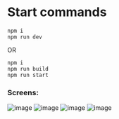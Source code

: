 # Start commands

```
npm i
npm run dev
```
OR
```
npm i
npm run build
npm run start
```

### Screens:
![image](https://github.com/njajkes/appf-challenge/assets/67927925/386d25f0-9c19-40b0-9367-2616ed61ff63)
![image](https://github.com/njajkes/appf-challenge/assets/67927925/1d935541-80dc-4f40-b348-17bfaeae31a7)
![image](https://github.com/njajkes/appf-challenge/assets/67927925/c9b2240d-6f25-47ef-9b00-d5d95b747304)
![image](https://github.com/njajkes/appf-challenge/assets/67927925/3912e560-a730-424b-9fd2-17fe668df087)
